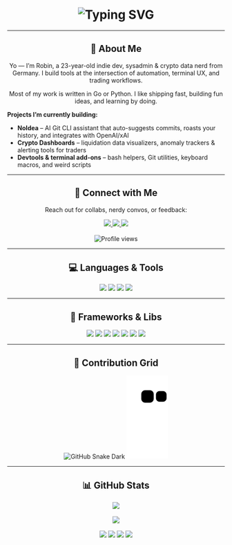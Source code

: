 <div align="center">
  <h1>
    <img src="https://readme-typing-svg.herokuapp.com?font=Fira+Code&size=28&duration=3000&pause=1000&color=33FF33&center=true&vCenter=true&width=800&lines=curl+accursedgalaxy.dev;Running+%22noidea+--dev%22...;Loading+CLI+tools%2C+dashboards%2C+vibes...;Welcome+to+my+GitHub+space." alt="Typing SVG">
  </h1>
</div>

---

<div align="center">
  <h2>🧠 About Me</h2>
</div>

<p align="center">
Yo — I’m Robin, a 23-year-old indie dev, sysadmin & crypto data nerd from Germany.  
I build tools at the intersection of automation, terminal UX, and trading workflows.
</p>

<p align="center">
Most of my work is written in Go or Python. I like shipping fast, building fun ideas, and learning by doing.
</p>

<div align="left">
  <strong>Projects I’m currently building:</strong>
</div>

<ul>
  <li><strong>NoIdea</strong> – AI Git CLI assistant that auto-suggests commits, roasts your history, and integrates with OpenAI/xAI</li>
  <li><strong>Crypto Dashboards</strong> – liquidation data visualizers, anomaly trackers & alerting tools for traders</li>
  <li><strong>Devtools & terminal add-ons</strong> – bash helpers, Git utilities, keyboard macros, and weird scripts</li>
</ul>

---

<div align="center">
  <h2>🔗 Connect with Me</h2>
  <p>Reach out for collabs, nerdy convos, or feedback:</p>
  <a href="https://de.linkedin.com/in/bohrer-robin">
    <img src="https://img.shields.io/badge/LinkedIn-0077B5?style=for-the-badge&logo=linkedin&logoColor=white"/>
  </a>
  <a href="https://github.com/accursedgalaxy">
    <img src="https://img.shields.io/badge/GitHub-171515?style=for-the-badge&logo=github&logoColor=white"/>
  </a>
  <a href="https://ko-fi.com/accursedgalaxy">
    <img src="https://img.shields.io/badge/Ko--Fi-F16061?style=for-the-badge&logo=ko-fi&logoColor=white"/>
  </a>
  <br/><br/>
  <img src="https://komarev.com/ghpvc/?username=accursedgalaxy&style=for-the-badge" alt="Profile views" />
</div>

---

<div align="center">
  <h2>💻 Languages & Tools</h2>
</div>

<p align="center">
  <img src="https://img.shields.io/badge/Python-3776AB?style=for-the-badge&logo=python&logoColor=white"/>
  <img src="https://img.shields.io/badge/Go-00ADD8?style=for-the-badge&logo=go&logoColor=white"/>
  <img src="https://img.shields.io/badge/Bash-4EAA25?style=for-the-badge&logo=gnu-bash&logoColor=white"/>
  <img src="https://img.shields.io/badge/Lua-2C2D72?style=for-the-badge&logo=lua&logoColor=white"/>
</p>

---

<div align="center">
  <h2>🧰 Frameworks & Libs</h2>
</div>

<p align="center">
  <img src="https://img.shields.io/badge/Pandas-150458?style=for-the-badge&logo=pandas&logoColor=white"/>
  <img src="https://img.shields.io/badge/CCXT-000000?style=for-the-badge&logo=ccxt&logoColor=white"/>
  <img src="https://img.shields.io/badge/TA--Lib-0057A7?style=for-the-badge&logo=python&logoColor=white"/>
  <img src="https://img.shields.io/badge/SQLAlchemy-00618F?style=for-the-badge&logo=python&logoColor=white"/>
  <img src="https://img.shields.io/badge/Cobra-00ADD8?style=for-the-badge&logo=go&logoColor=white"/>
  <img src="https://img.shields.io/badge/Viper-00ADD8?style=for-the-badge&logo=go&logoColor=white"/>
  <img src="https://img.shields.io/badge/Git-F05032?style=for-the-badge&logo=git&logoColor=white"/>
</p>

---

<div align="center">
  <h2>🧬 Contribution Grid</h2>
  <img src="https://github.com/accursedgalaxy/accursedgalaxy/blob/output/github-contribution-grid-snake-dark.svg#gh-dark-mode-only" alt="GitHub Snake Dark"/>
  <img src="https://github.com/accursedgalaxy/accursedgalaxy/blob/output/github-contribution-grid-snake.svg#gh-light-mode-only" alt="GitHub Snake Light"/>
</div>

---

<div align="center">
  <h2>📊 GitHub Stats</h2>
</div>

<p align="center">
  <img src="https://github-profile-summary-cards.vercel.app/api/cards/profile-details?username=accursedgalaxy&theme=github_dark" />
</p>
<p align="center">
  <img src="https://github-readme-streak-stats.herokuapp.com/?user=accursedgalaxy&theme=merko" />
</p>

<p align="center">
  <img src="https://github-profile-summary-cards.vercel.app/api/cards/stats?username=accursedgalaxy&theme=github_dark" />
  <img src="https://github-profile-summary-cards.vercel.app/api/cards/productive-time?username=accursedgalaxy&theme=github_dark&utcOffset=10" />
  <img src="https://github-profile-summary-cards.vercel.app/api/cards/repos-per-language?username=accursedgalaxy&theme=github_dark" />
  <img src="https://github-profile-summary-cards.vercel.app/api/cards/most-commit-language?username=accursedgalaxy&theme=github_dark" />
</p>
